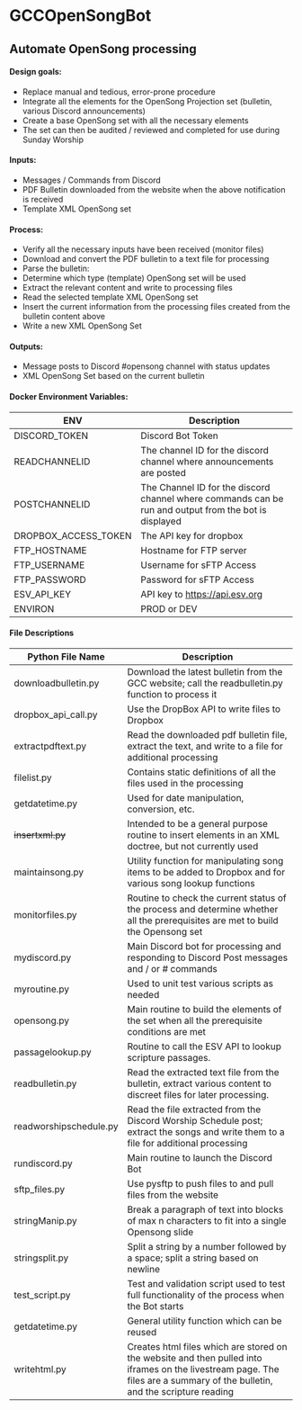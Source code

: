 # GCCOpenSongBot
## Automate OpenSong processing

#### Design goals:
* Replace manual and tedious, error-prone procedure
*	Integrate all the elements for the OpenSong Projection set (bulletin, various Discord announcements)
*	Create a base OpenSong set with all the necessary elements
*	The set can then be audited / reviewed and completed for use during Sunday Worship

#### Inputs:
*	Messages / Commands from Discord
*	PDF Bulletin downloaded from the website when the above notification is received
*	Template XML OpenSong set

#### Process:
*	Verify all the necessary inputs have been received (monitor files)
*	Download and convert the PDF bulletin to a text file for processing
*	Parse the bulletin:
*	Determine which type (template) OpenSong set will be used
*	Extract the relevant content and write to processing files
*	Read the selected template XML OpenSong set
*	Insert the current information from the processing files created from the bulletin content above
*	Write a new XML OpenSong Set

#### Outputs:
*	Message posts to Discord #opensong channel with status updates
*	XML OpenSong Set based on the current bulletin

#### Docker Environment Variables:
| ENV                  | Description                                                                                           |
|----------------------|-------------------------------------------------------------------------------------------------------|
| DISCORD_TOKEN        | Discord Bot Token                                                                                     |
| READCHANNELID        | The channel ID for the discord channel where announcements are posted                                 |
| POSTCHANNELID        | The Channel ID for the discord channel where commands can be run and output from the bot is displayed |
| DROPBOX_ACCESS_TOKEN | The API key for dropbox                                                                               |
| FTP_HOSTNAME         | Hostname for FTP server                                                                               |
| FTP_USERNAME         | Username for sFTP Access                                                                              |
| FTP_PASSWORD         | Password for sFTP Access                                                                              |
| ESV_API_KEY          | API key to https://api.esv.org                                                                        |
| ENVIRON              | PROD or DEV                                                                                           |

#### File Descriptions
| Python   File Name     | Description                                                                                                                                                                |
|------------------------|----------------------------------------------------------------------------------------------------------------------------------------------------------------------------|
| downloadbulletin.py    | Download the latest bulletin from the GCC website; call the readbulletin.py function to process it                                                                         |
| dropbox_api_call.py    | Use the DropBox API to write files to Dropbox                                                                                                                              |
| extractpdftext.py      | Read the downloaded pdf bulletin file, extract the text, and write to a file for additional processing                                                                     |
| filelist.py            | Contains static definitions of all the files used in the processing                                                                                                        |
| getdatetime.py         | Used for date manipulation, conversion, etc.                                                                                                                               |
| ~~insertxml.py~~           | Intended to be a general purpose routine to insert elements in an XML doctree, but not currently used                                                                      |
| maintainsong.py        | Utility function for manipulating  song items to be added to Dropbox and for various song lookup functions                                                                 |
| monitorfiles.py        | Routine to check the current status of the process and determine whether all the prerequisites are met to build the Opensong set                                           |
| mydiscord.py           | Main Discord bot for processing and responding to Discord Post messages and / or # commands                                                                                |
| myroutine.py           | Used to unit test various scripts as needed                                                                                                                                |
| opensong.py            | Main routine to build the elements of the set when all the prerequisite conditions are met                                                                                 |
| passagelookup.py       | Routine to call the ESV API to lookup scripture passages.                                                                                                                  |
| readbulletin.py        | Read the extracted text file from the bulletin, extract various content to discreet files for later processing.                                                            |
| readworshipschedule.py | Read the file extracted from the Discord Worship Schedule post; extract the songs and write them to a file for additional processing                                       |
| rundiscord.py          | Main routine to launch the Discord Bot                                                                                                                                     |
| sftp_files.py          | Use pysftp to push files to and pull files from the website                                                                                                                |
| stringManip.py         | Break a paragraph of text into blocks of max n characters to fit into a single Opensong slide                                                                              |
| stringsplit.py         | Split a string by a number followed by a space; split a string based on newline                                                                                            |
| test_script.py         | Test and validation script used to test full functionality of the process when the Bot starts                                                                              |
| getdatetime.py         | General utility function which can be reused                                                                                                                               |
| writehtml.py           | Creates html files which are stored on the website and then pulled into iframes on the livestream page. The files are a summary of the bulletin, and the scripture reading |
